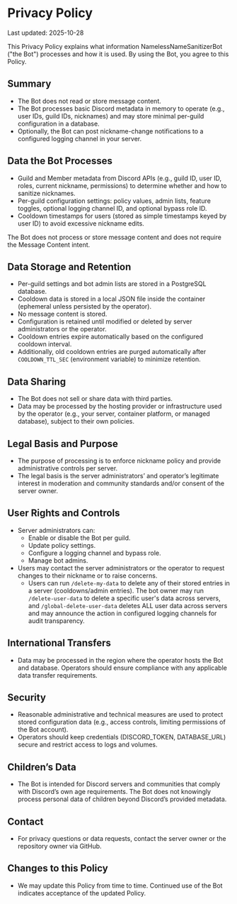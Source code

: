 # Privacy Policy

Last updated: 2025-10-28

This Privacy Policy explains what information NamelessNameSanitizerBot ("the Bot") processes and how it is used. By using the Bot, you agree to this Policy.

## Summary

- The Bot does not read or store message content.
- The Bot processes basic Discord metadata in memory to operate (e.g., user IDs, guild IDs, nicknames) and may store minimal per-guild configuration in a database.
- Optionally, the Bot can post nickname-change notifications to a configured logging channel in your server.

## Data the Bot Processes

- Guild and Member metadata from Discord APIs (e.g., guild ID, user ID, roles, current nickname, permissions) to determine whether and how to sanitize nicknames.
- Per-guild configuration settings: policy values, admin lists, feature toggles, optional logging channel ID, and optional bypass role ID.
- Cooldown timestamps for users (stored as simple timestamps keyed by user ID) to avoid excessive nickname edits.

The Bot does not process or store message content and does not require the Message Content intent.

## Data Storage and Retention

- Per-guild settings and bot admin lists are stored in a PostgreSQL database.
- Cooldown data is stored in a local JSON file inside the container (ephemeral unless persisted by the operator).
- No message content is stored.
- Configuration is retained until modified or deleted by server administrators or the operator.
- Cooldown entries expire automatically based on the configured cooldown interval.
- Additionally, old cooldown entries are purged automatically after `COOLDOWN_TTL_SEC` (environment variable) to minimize retention.

## Data Sharing

- The Bot does not sell or share data with third parties.
- Data may be processed by the hosting provider or infrastructure used by the operator (e.g., your server, container platform, or managed database), subject to their own policies.

## Legal Basis and Purpose

- The purpose of processing is to enforce nickname policy and provide administrative controls per server.
- The legal basis is the server administrators’ and operator’s legitimate interest in moderation and community standards and/or consent of the server owner.

## User Rights and Controls

- Server administrators can:
  - Enable or disable the Bot per guild.
  - Update policy settings.
  - Configure a logging channel and bypass role.
  - Manage bot admins.
- Users may contact the server administrators or the operator to request changes to their nickname or to raise concerns.
  - Users can run `/delete-my-data` to delete any of their stored entries in a server (cooldowns/admin entries). The bot owner may run `/delete-user-data` to delete a specific user's data across servers, and `/global-delete-user-data` deletes ALL user data across servers and may announce the action in configured logging channels for audit transparency.

## International Transfers

- Data may be processed in the region where the operator hosts the Bot and database. Operators should ensure compliance with any applicable data transfer requirements.

## Security

- Reasonable administrative and technical measures are used to protect stored configuration data (e.g., access controls, limiting permissions of the Bot account).
- Operators should keep credentials (DISCORD_TOKEN, DATABASE_URL) secure and restrict access to logs and volumes.

## Children’s Data

- The Bot is intended for Discord servers and communities that comply with Discord’s own age requirements. The Bot does not knowingly process personal data of children beyond Discord’s provided metadata.

## Contact

- For privacy questions or data requests, contact the server owner or the repository owner via GitHub.

## Changes to this Policy

- We may update this Policy from time to time. Continued use of the Bot indicates acceptance of the updated Policy.
